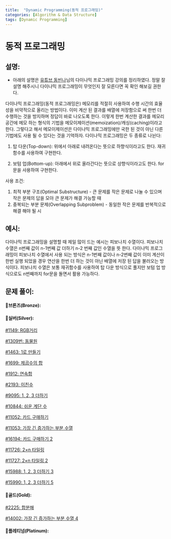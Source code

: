 ```yaml
---
title:  "Dynamic Programming(동적 프로그래밍)"
categories: [Algorithm & Data Structure]
tags: [Dynamic Programming]
---
```

# 동적 프로그래밍

## 설명:

- 아래의 설명은 [유튜브 동빈나](https://www.youtube.com/watch?v=5Lu34WIx2Us&ab_channel=%EB%8F%99%EB%B9%88%EB%82%98)님의 다이나믹 프로그래밍 강의를 정리하였다. 정말 잘 설명 해주시니 다이나믹 프로그래밍이 무엇인지 잘 모른다면 꼭 확인 해보길 권한다.

다이나믹 프로그래밍(동적 프로그래밍은) 메모리를 적절히 사용하여 수행 시간의 효율성을 비약적으로 올리는 방법이다. 이미 계산 된 결과를 배열에 저장함으로 써 한번 더 수행하는 것을 방지하며 정답이 바로 나오도록 한다. 이렇게 한번 계산한 결과를 메모리 공간에 메모 하는 형식의 기법을 메모이제이션(memoization)/캐싱(caching)이라고 한다. 그렇다고 해서 메모이제이션은 다이나믹 프로그래밍에만 국한 된 것이 아닌 다른 기법에도 사용 될 수 있다는 것을 기억하자. 다이나믹 프로그래밍은 두 종류로 나뉜다:

1. 탑 다운(Top-down): 위에서 아래로 내려온다는 뜻으로 하향식이라고도 한다. 재귀 함수를 사용하여 구현한다.

2. 보텀 업(Bottom-up): 아래에서 위로 올라간다는 뜻으로 상향식이라고도 한다. for문을 사용하여 구현한다.

사용 조건:

1. 최적 부분 구조(Optimal Substructure) - 큰 문제를 작은 문제로 나눌 수 있으며 작은 문제의 답을 모아 큰 문제가 해결 가능할 때
2. 중복되는 부분 문제(Overlapping Subproblem) - 동일한 작은 문제를 반복적으로 해결 해야 될 시

## 예시:

다이나믹 프로그래밍을 설명할 때 제일 많이 드는 예시는 피보나치 수열이다. 피보나치 수열은 n번째 값이 n-1번째 값 더하기 n-2 번째 값인 수열을 뜻 한다. 다이나믹 프로그래밍이 피보나치 수열에서 사용 되는 방식은 n-1번째 값이나 n-2번째 값이 이미 계산이 한번 실행 되었을 경우 연산을 한번 더 하는 것이 아닌 배열에 저장 된 답을 불러오는 방식이다. 피보나치 수열은 보통 재귀함수를 사용하여 탑 다운 방식으로 풀지만 보텀 업 방식으로도 n번째까지 for문을 돌면서 활용 가능하다.

## 문제 풀이:

#### 🥉브론즈(Bronze):

#### 🥈실버(Silver):

[#1149: RGB거리](/algorithm%20&%20data%20structure/1149-RGB거리/)

[#1309번: 동물원](/algorithm%20&%20data%20structure/1309번-동물원/)

[#1463: 1로 만들기](/algorithm%20&%20data%20structure/1463-1로-만들기/)

[#1699: 제곱수의 합](/algorithm%20&%20data%20structure/1699-제곱수의-합/)

[#1912: 연속합](/algorithm%20&%20data%20structure/1912-연속합/)

[#2193: 이친수](/algorithm%20&%20data%20structure/2193-이친수/)

[#9095: 1, 2, 3 더하기](/algorithm%20&%20data%20structure/9095-1,-2,-3-더하기)

[#10844: 쉬운 계단 수](/algorithm%20&%20data%20structure/10844-쉬운-계단-수)

[#11052: 카드 구매하기](/algorithm%20&%20data%20structure/11052-카드-구매하기/)

[#11053: 가장 긴 증가하는 부분 수열](/algorithm%20&%20data%20structure/11053-가장-긴-증가하는-부분-수열/)

[#16194: 카드 구매하기 2](/algorithm%20&%20data%20structure/16194-카드-구매하기-2/)

[#11726: 2×n 타일링](/algorithm%20&%20data%20structure/11726-2-n-타일링/)

[#11727: 2×n 타일링 2](/algorithm%20&%20data%20structure/11726-2-n-타일링-2/)

[#15988: 1, 2, 3 더하기 3](/algorithm%20&%20data%20structure/15988-1,-2,-3-더하기-3)

[#15990: 1, 2, 3 더하기 5](/algorithm%20&%20data%20structure/15990-1,-2,-3-더하기-5)


#### 🥇골드(Gold):

[#2225: 합분해](/algorithm%20&%20data%20structure/2225-합분해/)

[#14002: 가장 긴 증가하는 부분 수열 4](/algorithm%20&%20data%20structure/14002-가장-긴-증가하는-부분-수열-4/)

#### 👑플레티넘(Platinum):